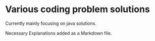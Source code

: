 # Various coding problem solutions

Currently mainly focusing on java solutions.

Necessary Explanations added as a Markdown file.

